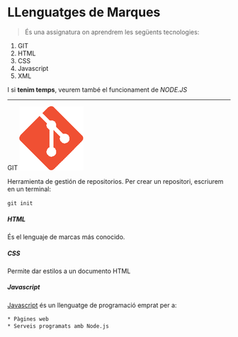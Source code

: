 # LLenguatges de Marques

> És una assignatura on aprendrem les següents tecnologies:
 1. GIT
 1. HTML
 1. CSS
 1. Javascript
 1. XML

I si **tenim temps**, veurem també el funcionament de *NODE.JS*

---
GIT
![](Git-Icon-1788C.png)



Herramienta de gestión de repositorios.
Per crear un repositori, escriurem en un terminal:

`git init`




##### HTML
És el lenguaje de marcas más conocido.



##### CSS
Permite dar estilos a un documento HTML



##### Javascript

[Javascript](https://es.wikipedia.org/wiki/JavaScript "Javascript") és un llenguatge de programació emprat per a:

    * Pàgines web
    * Serveis programats amb Node.js

